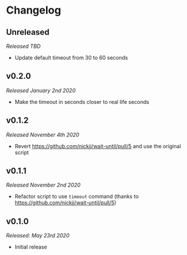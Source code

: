 # Changelog

## Unreleased

*Released TBD*

- Update default timeout from 30 to 60 seconds

## v0.2.0

*Released January 2nd 2020*

- Make the timeout in seconds closer to real life seconds

## v0.1.2

*Released November 4th 2020*

- Revert https://github.com/nickjj/wait-until/pull/5 and use the original script 

## v0.1.1

*Released November 2nd 2020*

- Refactor script to use `timeout` command (thanks to https://github.com/nickjj/wait-until/pull/5)

## v0.1.0

*Released: May 23rd 2020*

- Initial release
